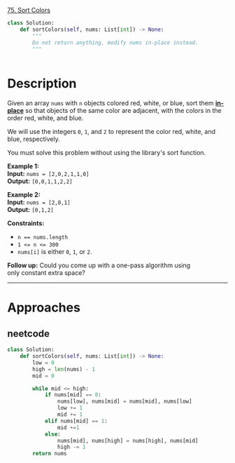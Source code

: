 [75. Sort Colors](https://leetcode.com/problems/sort-colors/)

```python
class Solution:
    def sortColors(self, nums: List[int]) -> None:
        """
        Do not return anything, modify nums in-place instead.
        """
        
```

# Description

Given an array `nums` with `n` objects colored red, white, or blue, sort them **[in-place](https://en.wikipedia.org/wiki/In-place_algorithm)** so that objects of the same color are adjacent, with the colors in the order red, white, and blue.

We will use the integers `0`, `1`, and `2` to represent the color red, white, and blue, respectively.

You must solve this problem without using the library's sort function.

**Example 1:**  
**Input:** `nums = [2,0,2,1,1,0]`  
**Output:** `[0,0,1,1,2,2]`  

**Example 2:**  
**Input:** `nums = [2,0,1]`  
**Output:** `[0,1,2]`  

**Constraints:**
- `n == nums.length`
- `1 <= n <= 300`
- `nums[i]` is either `0`, `1`, or `2`.

**Follow up:** Could you come up with a one-pass algorithm using only constant extra space?


---

# Approaches


## neetcode

```python
class Solution:
    def sortColors(self, nums: List[int]) -> None:
        low = 0
        high = len(nums) - 1
        mid = 0

        while mid <= high:
            if nums[mid] == 0:
                nums[low], nums[mid] = nums[mid], nums[low]
                low += 1
                mid += 1
            elif nums[mid] == 1:
                mid +=1
            else:
                nums[mid], nums[high] = nums[high], nums[mid]
                high -= 1
        return nums

```